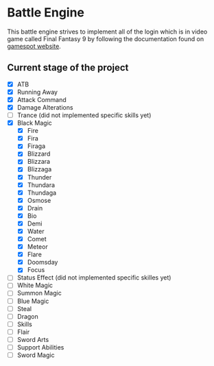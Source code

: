 ﻿# Battle Engine

This battle engine strives to implement all of the login which is in video game called Final Fantasy 9 by following the documentation found on [gamespot website](https://gamefaqs.gamespot.com/ps/197338-final-fantasy-ix/faqs/44329).

## Current stage of the project

- [x] ATB
- [x] Running Away
- [x] Attack Command
- [x] Damage Alterations
- [ ] Trance (did not implemented specific skills yet)
- [X] Black Magic
    - [x] Fire
    - [x] Fira
    - [x] Firaga
    - [x] Blizzard
    - [x] Blizzara
    - [x] Blizzaga
    - [x] Thunder
    - [x] Thundara
    - [x] Thundaga
    - [x] Osmose
    - [x] Drain
    - [x] Bio
    - [x] Demi
    - [X] Water
    - [x] Comet
    - [X] Meteor
    - [X] Flare
    - [X] Doomsday
    - [X] Focus
- [ ] Status Effect (did not implemented specific skilles yet)
- [ ] White Magic
- [ ] Summon Magic
- [ ] Blue Magic
- [ ] Steal
- [ ] Dragon
- [ ] Skills
- [ ] Flair
- [ ] Sword Arts
- [ ] Support Abilities
- [ ] Sword Magic
